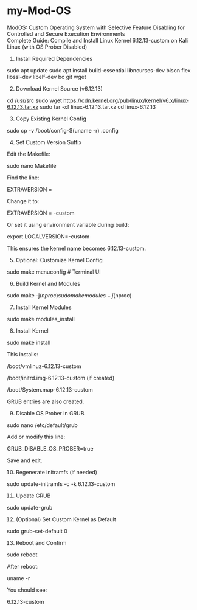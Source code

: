 # my-Mod-OS
ModOS: Custom Operating System with Selective Feature Disabling for Controlled and Secure  Execution Environments   
Complete Guide: Compile and Install Linux Kernel 6.12.13-custom on Kali Linux (with OS Prober Disabled)



1. Install Required Dependencies

sudo apt update
sudo apt install build-essential libncurses-dev bison flex libssl-dev libelf-dev bc git wget



2. Download Kernel Source (v6.12.13)

cd /usr/src
sudo wget https://cdn.kernel.org/pub/linux/kernel/v6.x/linux-6.12.13.tar.xz
sudo tar -xf linux-6.12.13.tar.xz
cd linux-6.12.13



3. Copy Existing Kernel Config

sudo cp -v /boot/config-$(uname -r) .config



4. Set Custom Version Suffix

Edit the Makefile:

sudo nano Makefile

Find the line:

EXTRAVERSION =

Change it to:

EXTRAVERSION = -custom

Or set it using environment variable during build:

export LOCALVERSION=-custom

This ensures the kernel name becomes 6.12.13-custom.



5. Optional: Customize Kernel Config

sudo make menuconfig      # Terminal UI


6. Build Kernel and Modules

sudo make -j$(nproc)
sudo make modules -j$(nproc)



7. Install Kernel Modules

sudo make modules_install



8. Install Kernel

sudo make install

This installs:

/boot/vmlinuz-6.12.13-custom

/boot/initrd.img-6.12.13-custom (if created)

/boot/System.map-6.12.13-custom


GRUB entries are also created.



9. Disable OS Prober in GRUB

sudo nano /etc/default/grub

Add or modify this line:

GRUB_DISABLE_OS_PROBER=true

Save and exit.



10. Regenerate initramfs (if needed)

sudo update-initramfs -c -k 6.12.13-custom



11. Update GRUB

sudo update-grub



12. (Optional) Set Custom Kernel as Default

sudo grub-set-default 0



13. Reboot and Confirm

sudo reboot

After reboot:

uname -r

You should see:

6.12.13-custom
